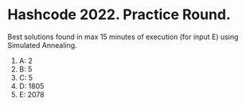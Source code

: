 # Hashcode 2022. Practice Round.
Best solutions found in max 15 minutes of execution (for input E) using Simulated Annealing.
  1. A: 2
  2. B: 5
  3. C: 5
  4. D: 1805
  5. E: 2078
